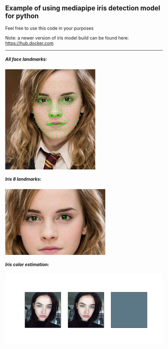 ## Example of using mediapipe iris detection model for python

Feel free to use this code in your purposes

Note: a newer version of iris model build can be found here: https://hub.docker.com

----
##### All face landmarks:
![Iris color estimation](all_face_landmarks_example.JPG)


##### Iris 8 landmarks:
![Iris color estimation](iris_landmarks_example.JPG)


##### Iris color estimation:
![Iris color estimation](example.jpg)